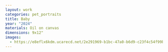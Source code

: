 ```yaml
---
layout: work
categories: pet_portraits
title: Baby
year: "2024"
materials: Oil on canvas
dimensions: 9x12"
images:
  - https://e8eflx6kdm.ucarecd.net/2e291969-b1bc-47a0-b6d9-c23f4c54f99b/-/resize/2400/-/quality/lightest/-/format/auto/
---
```

